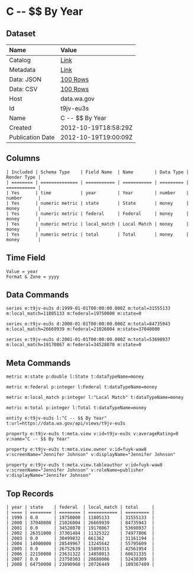 # C -- $$ By Year

## Dataset

| Name | Value |
| :--- | :---- |
| Catalog | [Link](https://catalog.data.gov/dataset/c-by-year-decdc) |
| Metadata | [Link](https://data.wa.gov/api/views/t9jv-eu3s) |
| Data: JSON | [100 Rows](https://data.wa.gov/api/views/t9jv-eu3s/rows.json?max_rows=100) |
| Data: CSV | [100 Rows](https://data.wa.gov/api/views/t9jv-eu3s/rows.csv?max_rows=100) |
| Host | data.wa.gov |
| Id | t9jv-eu3s |
| Name | C -- $$ By Year |
| Created | 2012-10-19T18:58:29Z |
| Publication Date | 2012-10-19T19:00:09Z |

## Columns

```ls
| Included | Schema Type    | Field Name  | Name        | Data Type | Render Type |
| ======== | ============== | =========== | =========== | ========= | =========== |
| Yes      | time           | year        | Year        | number    | number      |
| Yes      | numeric metric | state       | State       | money     | money       |
| Yes      | numeric metric | federal     | Federal     | money     | money       |
| Yes      | numeric metric | local_match | Local Match | money     | money       |
| Yes      | numeric metric | total       | Total       | money     | money       |
```

## Time Field

```ls
Value = year
Format & Zone = yyyy
```

## Data Commands

```ls
series e:t9jv-eu3s d:1999-01-01T00:00:00.000Z m:total=31555133 m:local_match=11805133 m:federal=19750000 m:state=0

series e:t9jv-eu3s d:2000-01-01T00:00:00.000Z m:total=84735943 m:local_match=26669939 m:federal=21026004 m:state=37040000

series e:t9jv-eu3s d:2001-01-01T00:00:00.000Z m:total=53698937 m:local_match=19170867 m:federal=34528070 m:state=0
```

## Meta Commands

```ls
metric m:state p:double l:State t:dataTypeName=money

metric m:federal p:integer l:Federal t:dataTypeName=money

metric m:local_match p:integer l:"Local Match" t:dataTypeName=money

metric m:total p:integer l:Total t:dataTypeName=money

entity e:t9jv-eu3s l:"C -- $$ By Year" t:url=https://data.wa.gov/api/views/t9jv-eu3s

property e:t9jv-eu3s t:meta.view v:id=t9jv-eu3s v:averageRating=0 v:name="C -- $$ By Year"

property e:t9jv-eu3s t:meta.view.owner v:id=fuyk-waw8 v:screenName="Jennifer Johnson" v:displayName="Jennifer Johnson"

property e:t9jv-eu3s t:meta.view.tableauthor v:id=fuyk-waw8 v:screenName="Jennifer Johnson" v:roleName=publisher v:displayName="Jennifer Johnson"
```

## Top Records

```ls
| year | state    | federal  | local_match | total     | 
| ==== | ======== | ======== | =========== | ========= | 
| 1999 | 0.0      | 19750000 | 11805133    | 31555133  | 
| 2000 | 37040000 | 21026004 | 26669939    | 84735943  | 
| 2001 | 0.0      | 34528070 | 19170867    | 53698937  | 
| 2002 | 26351000 | 37301484 | 11325322    | 74977806  | 
| 2003 | 0.0      | 30499832 | 661362      | 31161194  | 
| 2004 | 14000000 | 28549967 | 13245642    | 55795609  | 
| 2005 | 0.0      | 26752639 | 15809315    | 42561954  | 
| 2006 | 22150000 | 23631322 | 14850013    | 60631335  | 
| 2007 | 0.0      | 23750303 | 28688006    | 52438309  | 
| 2008 | 64750000 | 23890960 | 20726449    | 109367409 | 
```